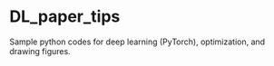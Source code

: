 # DL_paper_tips

Sample python codes for deep learning (PyTorch), optimization, and drawing figures.